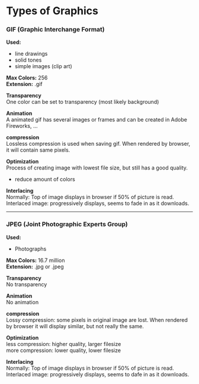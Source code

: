 # Types of Graphics


### GIF (Graphic Interchange Format)

**Used:**

- line drawings
- solid tones
- simple images (clip art)

**Max Colors:** 256 <br>
**Extension:** .gif 

**Transparency** <br>
One color can be set to transparency (most likely background)

**Animation** <br>
A animated gif has several images or frames and can be created in Adobe Fireworks, ...

**compression** <br>
Lossless compression is used when saving gif. When rendered by browser, it will contain same pixels.

**Optimization** <br>
Process of creating image with lowest file size, but still has a good quality. 
- reduce amount of colors

**Interlacing** <br>
Normally: Top of image displays in browser if 50% of picture is read. <br>
Interlaced image: progressively displays, seems to fade in as it downloads. 

---


### JPEG (Joint Photographic Experts Group)


**Used:**

- Photographs

**Max Colors:** 16.7 million <br>
**Extension:** .jpg or .jpeg 

**Transparency** <br>
No transparency

**Animation** <br>
No animation

**compression** <br>
Lossy compression: some pixels in original image are lost. When rendered by browser it will display similar, but not really the same.

**Optimization** <br>
less compression: higher quality, larger filesize <br>
more compression: lower quality, lower filesize

**Interlacing** <br>
Normally: Top of image displays in browser if 50% of picture is read. <br>
Interlaced image: progressively displays, seems to dafe in as it downloads. 


